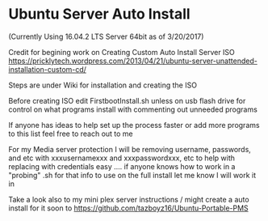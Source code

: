 # Ubuntu Server Auto Install 
(Currently Using 16.04.2 LTS Server 64bit as of 3/20/2017)

Credit for begining work on Creating Custom Auto Install Server ISO
https://pricklytech.wordpress.com/2013/04/21/ubuntu-server-unattended-installation-custom-cd/

Steps are under Wiki for installation and creating the ISO

Before creating ISO edit FirstbootInstall.sh unless on usb flash drive for control on what programs install with commenting out unneeded programs

If anyone has ideas to help set up the process faster or add more programs to this list feel free to reach out to me

For my Media server protection I will be removing username, passwords, and etc with xxxusernamexxx and xxxpasswordxxx, etc to help with replacing with credentials easy .... if anyone knows how to work in a "probing" .sh for that info to use on the full install let me know I will work it in 




Take a look also to my mini plex server instructions / might create a auto install for it soon to
https://github.com/tazboyz16/Ubuntu-Portable-PMS
